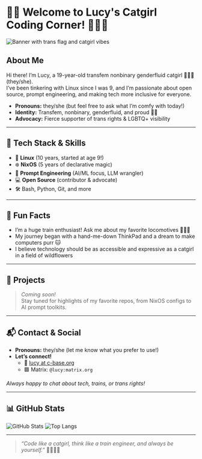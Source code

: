 # 🐾✨ Welcome to Lucy's Catgirl Coding Corner! 🏳️‍⚧️😺

![Banner with trans flag and catgirl vibes](https://user-images.githubusercontent.com/placeholder/banner.png)

## About Me

Hi there! I’m Lucy, a 19-year-old transfem nonbinary genderfluid catgirl 🏳️‍⚧️😺 (they/she).  
I’ve been tinkering with Linux since I was 9, and I’m passionate about open source, prompt engineering, and making tech more inclusive for everyone.

- **Pronouns:** they/she (but feel free to ask what I’m comfy with today!)
- **Identity:** Transfem, nonbinary, genderfluid, and proud 🏳️‍⚧️
- **Advocacy:** Fierce supporter of trans rights & LGBTQ+ visibility

---

## 🚀 Tech Stack & Skills

- 🐧 **Linux** (10 years, started at age 9!)
- ❄️ **NixOS** (5 years of declarative magic)
- 🤖 **Prompt Engineering** (AI/ML focus, LLM wrangler)
- 💻 **Open Source** (contributor & advocate)
- 🛠️ Bash, Python, Git, and more

---

## 🚂 Fun Facts

- I’m a huge train enthusiast! Ask me about my favorite locomotives 🚂🚄🚆
- My journey began with a hand-me-down ThinkPad and a dream to make computers purr 🐱
- I believe technology should be as accessible and expressive as a catgirl in a field of wildflowers

---

## 🌟 Projects

> _Coming soon!_  
> Stay tuned for highlights of my favorite repos, from NixOS configs to AI prompt toolkits.

---

## 📬 Contact & Social

- **Pronouns:** they/she (let me know what you prefer to use!)
- **Let’s connect!**  
  - 📧 [lucy at c-base.org](mailto:lucy@c-base.org)
  - 🟩 Matrix: `@lucy:matrix.org`

_Always happy to chat about tech, trains, or trans rights!_

---

## 📊 GitHub Stats

![GitHub Stats](https://github-readme-stats.vercel.app/api?username=lucy&show_icons=true&theme=catppuccin)
![Top Langs](https://github-readme-stats.vercel.app/api/top-langs/?username=lucy&layout=compact&theme=catppuccin)

---

> _“Code like a catgirl, think like a train engineer, and always be yourself.”_ 🏳️‍⚧️🚂😺
